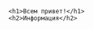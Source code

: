 <!DOCTYPE html>
<html lang="en">
<head> 
	<meta charset="UTF-8" />
	<title>Document 1</title>
</head>
<body>

	<h1>Всем привет!</h1>
	<h2>Информация</h2>
</body>
</html>